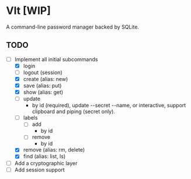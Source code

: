 # Vlt [WIP]
A command-line password manager backed by SQLite.

## TODO

- [ ] Implement all initial subcommands
  - [x] login
  - [ ] logout  (session)
  - [x] create  (alias: new)
  - [x] save    (alias: put)
  - [x] show    (alias: get)
  - [ ] update
    - by id (required), update --secret --name, or interactive, support clipboard and piping (secret only).
  - [ ] labels 
    - [ ] add 
      - by id
    - [ ] remove 
      - by id
  - [x] remove  (alias: rm, delete)
  - [x] find    (alias: list, ls)
- [ ] Add a cryptographic layer
- [ ] Add session support
